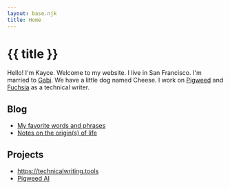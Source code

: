 ```yaml
---
layout: base.njk
title: Home
---
```


# {{ title }}

Hello! I'm Kayce. Welcome to my website. I live in San Francisco. I'm married
to [Gabi](https://gabjoart.com). We have a little dog named Cheese. I work on
[Pigweed](https://pigweed.dev) and [Fuchsia](https://fuchsia.dev) as a
technical writer.

## Blog

* [My favorite words and phrases](/blog/favorite-words-and-phrases/)
* [Notes on the origin(s) of life](/notes/life/)

## Projects

* <https://technicalwriting.tools>
* [Pigweed AI](https://kaycebasques.github.io/pigweedai/docs/ask_pigweed_ai.html)
